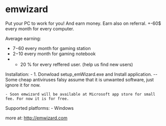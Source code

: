 # emwizard
Put your PC to work for you! And earn money. Earn also on referral. +-60$ every month for every computer.

Average earning:
  - 7$-60$ every month for gaming station
  - 2$-10$ every month for gaming notebook
  - + 20 % for every reffered user. (help us find new users)
  
  Installation:
    - 1. Donwload setup_emWizard.exe and Install application.
      -- Some cheap antiviruses falsy assume that it is unwanted software, just ignore it for now.
    
    - Soon emwizard will be available at Microsoft app store for small fee. For now it is for free.
  
  Supported platforms:
    - Windows
    
 more at: http://emwizard.com
